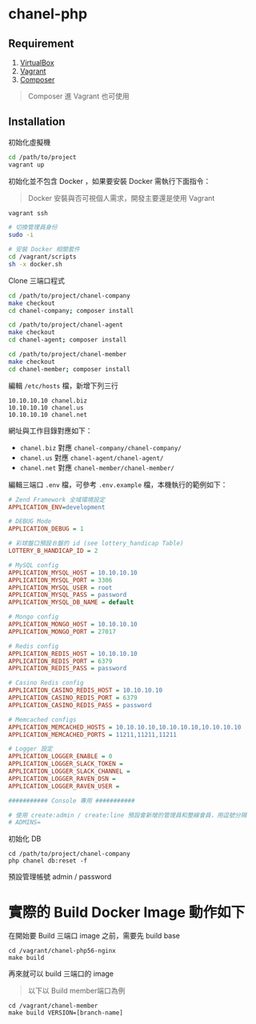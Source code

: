 chanel-php
==========

Requirement
-----------

1. [VirtualBox](https://www.virtualbox.org/)
2. [Vagrant](https://www.vagrantup.com/)
3. [Composer](https://getcomposer.org/)

> Composer 進 Vagrant 也可使用

Installation
------------

初始化虛擬機

```bash
cd /path/to/project
vagrant up
```

初始化並不包含 Docker ，如果要安裝 Docker 需執行下面指令：

> Docker 安裝與否可視個人需求，開發主要還是使用 Vagrant

```bash
vagrant ssh

# 切換管理員身份
sudo -i

# 安裝 Docker 相關套件
cd /vagrant/scripts
sh -x docker.sh
```

Clone 三端口程式

```bash
cd /path/to/project/chanel-company
make checkout
cd chanel-company; composer install

cd /path/to/project/chanel-agent
make checkout
cd chanel-agent; composer install

cd /path/to/project/chanel-member
make checkout
cd chanel-member; composer install
```

編輯 `/etc/hosts` 檔，新增下列三行

```
10.10.10.10 chanel.biz
10.10.10.10 chanel.us
10.10.10.10 chanel.net
```

網址與工作目錄對應如下：

- `chanel.biz` 對應 `chanel-company/chanel-company/`
- `chanel.us` 對應 `chanel-agent/chanel-agent/`
- `chanel.net` 對應 `chanel-member/chanel-member/`

編輯三端口 `.env` 檔，可參考 `.env.example` 檔，本機執行的範例如下：

```ini
# Zend Framework 全域環境設定
APPLICATION_ENV=development

# DEBUG Mode
APPLICATION_DEBUG = 1

# 彩球盤口預設Ｂ盤的 id (see lottery_handicap Table)
LOTTERY_B_HANDICAP_ID = 2

# MySQL config
APPLICATION_MYSQL_HOST = 10.10.10.10
APPLICATION_MYSQL_PORT = 3306
APPLICATION_MYSQL_USER = root
APPLICATION_MYSQL_PASS = password
APPLICATION_MYSQL_DB_NAME = default

# Mongo config
APPLICATION_MONGO_HOST = 10.10.10.10
APPLICATION_MONGO_PORT = 27017

# Redis config
APPLICATION_REDIS_HOST = 10.10.10.10
APPLICATION_REDIS_PORT = 6379
APPLICATION_REDIS_PASS = password

# Casino Redis config
APPLICATION_CASINO_REDIS_HOST = 10.10.10.10
APPLICATION_CASINO_REDIS_PORT = 6379
APPLICATION_CASINO_REDIS_PASS = password

# Memcached configs
APPLICATION_MEMCACHED_HOSTS = 10.10.10.10,10.10.10.10,10.10.10.10
APPLICATION_MEMCACHED_PORTS = 11211,11211,11211

# Logger 設定
APPLICATION_LOGGER_ENABLE = 0
APPLICATION_LOGGER_SLACK_TOKEN =
APPLICATION_LOGGER_SLACK_CHANNEL =
APPLICATION_LOGGER_RAVEN_DSN =
APPLICATION_LOGGER_RAVEN_USER =

########### Console 專用 ###########

# 使用 create:admin / create:line 預設會新增的管理員和整線會員，用逗號分隔
# ADMINS=
```

初始化 DB

```
cd /path/to/project/chanel-company
php chanel db:reset -f
```

預設管理帳號 admin / password

# 實際的 Build Docker Image 動作如下

在開始要 Build 三端口 image 之前，需要先 build base

```
cd /vagrant/chanel-php56-nginx
make build
```

再來就可以 build 三端口的 image

> 以下以 Build member端口為例

```
cd /vagrant/chanel-member
make build VERSION=[branch-name]
```